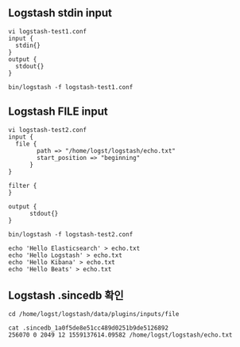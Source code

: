 ## Logstash stdin input
	
	vi logstash-test1.conf
	input {
	  stdin{}
	}
	output {
	  stdout{}
	}
	
	bin/logstash -f logstash-test1.conf
	
## Logstash FILE input

	vi logstash-test2.conf
	input {
 	  file {
            path => "/home/logst/logstash/echo.txt"
            start_position => "beginning"
    	  }
	}
	
	filter {
	}

	output {
    	  stdout{}
	}
	
	bin/logstash -f logstash-test2.conf
	
	echo 'Hello Elasticsearch' > echo.txt
	echo 'Hello Logstash' > echo.txt
	echo 'Hello Kibana' > echo.txt
	echo 'Hello Beats' > echo.txt

## Logstash .sincedb 확인

	cd /home/logst/logstash/data/plugins/inputs/file
	
	cat .sincedb_1a0f5de8e51cc489d0251b9de5126892
	256070 0 2049 12 1559137614.09582 /home/logst/logstash/echo.txt
